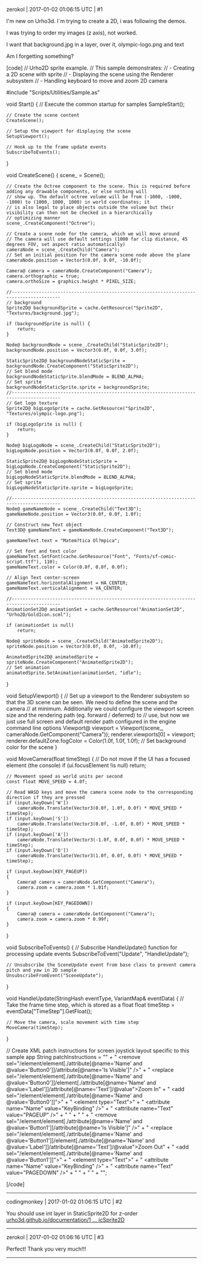 zerokol | 2017-01-02 01:06:15 UTC | #1

I'm new on Urho3d. I`m trying to create a 2D, i was following the demos.

I was trying to order my images (z axis), not worked.

I want that background.jpg in a layer, over it, olympic-logo.png and text

Am I forgetting something? 

[code]
// Urho2D sprite example.
// This sample demonstrates:
//     - Creating a 2D scene with sprite
//     - Displaying the scene using the Renderer subsystem
//     - Handling keyboard to move and zoom 2D camera

#include "Scripts/Utilities/Sample.as"

void Start()
{
    // Execute the common startup for samples
    SampleStart();

    // Create the scene content
    CreateScene();

    // Setup the viewport for displaying the scene
    SetupViewport();

    // Hook up to the frame update events
    SubscribeToEvents();
}

void CreateScene()
{
    scene_ = Scene();

    // Create the Octree component to the scene. This is required before adding any drawable components, or else nothing will
    // show up. The default octree volume will be from (-1000, -1000, -1000) to (1000, 1000, 1000) in world coordinates; it
    // is also legal to place objects outside the volume but their visibility can then not be checked in a hierarchically
    // optimizing manner
    scene_.CreateComponent("Octree");

    // Create a scene node for the camera, which we will move around
    // The camera will use default settings (1000 far clip distance, 45 degrees FOV, set aspect ratio automatically)
    cameraNode = scene_.CreateChild("Camera");
    // Set an initial position for the camera scene node above the plane
    cameraNode.position = Vector3(0.0f, 0.0f, -10.0f);

    Camera@ camera = cameraNode.CreateComponent("Camera");
    camera.orthographic = true;
    camera.orthoSize = graphics.height * PIXEL_SIZE;

    //----------------------------------------------------------------------------------------
    // background
    Sprite2D@ backgroundSprite = cache.GetResource("Sprite2D", "Textures/background.jpg");

    if (backgroundSprite is null) {
        return;
    }

    Node@ backgroundNode = scene_.CreateChild("StaticSprite2D");
    backgroundNode.position = Vector3(0.0f, 0.0f, 3.0f);

    StaticSprite2D@ backgroundNodeStaticSprite = backgroundNode.CreateComponent("StaticSprite2D");
    // Set blend mode
    backgroundNodeStaticSprite.blendMode = BLEND_ALPHA;
    // Set sprite
    backgroundNodeStaticSprite.sprite = backgroundSprite;
    //----------------------------------------------------------------------------------------
    // Get logo texture
    Sprite2D@ bigLogoSprite = cache.GetResource("Sprite2D", "Textures/olympic-logo.png");

    if (bigLogoSprite is null) {
        return;
    }

    Node@ bigLogoNode = scene_.CreateChild("StaticSprite2D");
    bigLogoNode.position = Vector3(0.0f, 0.0f, 2.0f);

    StaticSprite2D@ bigLogoNodeStaticSprite = bigLogoNode.CreateComponent("StaticSprite2D");
    // Set blend mode
    bigLogoNodeStaticSprite.blendMode = BLEND_ALPHA;
    // Set sprite
    bigLogoNodeStaticSprite.sprite = bigLogoSprite;

    //----------------------------------------------------------------------------------------
    Node@ gameNameNode = scene_.CreateChild("Text3D");
    gameNameNode.position = Vector3(0.0f, 0.0f, 1.0f);
    
    // Construct new Text object
    Text3D@ gameNameText = gameNameNode.CreateComponent("Text3D");

    gameNameText.text = "Matem?tica Ol?mpica";

    // Set font and text color
    gameNameText.SetFont(cache.GetResource("Font", "Fonts/sf-comic-script.ttf"), 110);
    gameNameText.color = Color(0.0f, 0.0f, 0.0f);

    // Align Text center-screen
    gameNameText.horizontalAlignment = HA_CENTER;
    gameNameText.verticalAlignment = VA_CENTER;

    //----------------------------------------------------------------------------------------
    AnimationSet2D@ animationSet = cache.GetResource("AnimationSet2D", "Urho2D/GoldIcon.scml");
    
    if (animationSet is null)
        return;

    Node@ spriteNode = scene_.CreateChild("AnimatedSprite2D");
    spriteNode.position = Vector3(0.0f, 0.0f, -10.0f);

    AnimatedSprite2D@ animatedSprite = spriteNode.CreateComponent("AnimatedSprite2D");
    // Set animation
    animatedSprite.SetAnimation(animationSet, "idle");
}

void SetupViewport()
{
    // Set up a viewport to the Renderer subsystem so that the 3D scene can be seen. We need to define the scene and the camera
    // at minimum. Additionally we could configure the viewport screen size and the rendering path (eg. forward / deferred) to
    // use, but now we just use full screen and default render path configured in the engine command line options
    Viewport@ viewport = Viewport(scene_, cameraNode.GetComponent("Camera"));
    renderer.viewports[0] = viewport;
    renderer.defaultZone.fogColor = Color(1.0f, 1.0f, 1.0f); // Set background color for the scene
}

void MoveCamera(float timeStep)
{
    // Do not move if the UI has a focused element (the console)
    if (ui.focusElement !is null)
        return;

    // Movement speed as world units per second
    const float MOVE_SPEED = 4.0f;

    // Read WASD keys and move the camera scene node to the corresponding direction if they are pressed
    if (input.keyDown['W'])
        cameraNode.Translate(Vector3(0.0f, 1.0f, 0.0f) * MOVE_SPEED * timeStep);
    if (input.keyDown['S'])
        cameraNode.Translate(Vector3(0.0f, -1.0f, 0.0f) * MOVE_SPEED * timeStep);
    if (input.keyDown['A'])
        cameraNode.Translate(Vector3(-1.0f, 0.0f, 0.0f) * MOVE_SPEED * timeStep);
    if (input.keyDown['D'])
        cameraNode.Translate(Vector3(1.0f, 0.0f, 0.0f) * MOVE_SPEED * timeStep);

    if (input.keyDown[KEY_PAGEUP])
    {
        Camera@ camera = cameraNode.GetComponent("Camera");
        camera.zoom = camera.zoom * 1.01f;
    }

    if (input.keyDown[KEY_PAGEDOWN])
    {
        Camera@ camera = cameraNode.GetComponent("Camera");
        camera.zoom = camera.zoom * 0.99f;
    }
}

void SubscribeToEvents()
{
    // Subscribe HandleUpdate() function for processing update events
    SubscribeToEvent("Update", "HandleUpdate");

    // Unsubscribe the SceneUpdate event from base class to prevent camera pitch and yaw in 2D sample
    UnsubscribeFromEvent("SceneUpdate");
}

void HandleUpdate(StringHash eventType, VariantMap& eventData)
{
    // Take the frame time step, which is stored as a float
    float timeStep = eventData["TimeStep"].GetFloat();

    // Move the camera, scale movement with time step
    MoveCamera(timeStep);
}

// Create XML patch instructions for screen joystick layout specific to this sample app
String patchInstructions =
        "<patch>" +
        "    <remove sel=\"/element/element[./attribute[@name='Name' and @value='Button0']]/attribute[@name='Is Visible']\" />" +
        "    <replace sel=\"/element/element[./attribute[@name='Name' and @value='Button0']]/element[./attribute[@name='Name' and @value='Label']]/attribute[@name='Text']/@value\">Zoom In</replace>" +
        "    <add sel=\"/element/element[./attribute[@name='Name' and @value='Button0']]\">" +
        "        <element type=\"Text\">" +
        "            <attribute name=\"Name\" value=\"KeyBinding\" />" +
        "            <attribute name=\"Text\" value=\"PAGEUP\" />" +
        "        </element>" +
        "    </add>" +
        "    <remove sel=\"/element/element[./attribute[@name='Name' and @value='Button1']]/attribute[@name='Is Visible']\" />" +
        "    <replace sel=\"/element/element[./attribute[@name='Name' and @value='Button1']]/element[./attribute[@name='Name' and @value='Label']]/attribute[@name='Text']/@value\">Zoom Out</replace>" +
        "    <add sel=\"/element/element[./attribute[@name='Name' and @value='Button1']]\">" +
        "        <element type=\"Text\">" +
        "            <attribute name=\"Name\" value=\"KeyBinding\" />" +
        "            <attribute name=\"Text\" value=\"PAGEDOWN\" />" +
        "        </element>" +
        "    </add>" +
        "</patch>";

[/code]

-------------------------

codingmonkey | 2017-01-02 01:06:15 UTC | #2

You should use int layer in StaticSprite2D for z-order
[urho3d.github.io/documentation/1 ... icSprite2D](http://urho3d.github.io/documentation/1.4/_script_a_p_i.html#Class_StaticSprite2D)

-------------------------

zerokol | 2017-01-02 01:06:16 UTC | #3

Perfect! Thank you very much!!!

-------------------------


